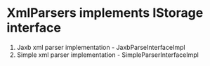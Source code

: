 XmlParsers implements IStorage interface
========================================

1) Jaxb xml parser implementation  - JaxbParseInterfaceImpl
2) Simple xml parser implementation - SimpleParserInterfaceImpl

